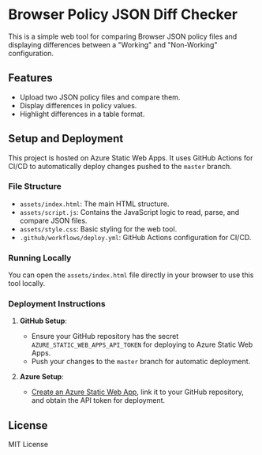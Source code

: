 # Browser Policy JSON Diff Checker

This is a simple web tool for comparing Browser JSON policy files and displaying differences between a "Working" and "Non-Working" configuration.

## Features
- Upload two JSON policy files and compare them.
- Display differences in policy values.
- Highlight differences in a table format.

## Setup and Deployment

This project is hosted on Azure Static Web Apps. It uses GitHub Actions for CI/CD to automatically deploy changes pushed to the `master` branch.

### File Structure

- `assets/index.html`: The main HTML structure.
- `assets/script.js`: Contains the JavaScript logic to read, parse, and compare JSON files.
- `assets/style.css`: Basic styling for the web tool.
- `.github/workflows/deploy.yml`: GitHub Actions configuration for CI/CD.

### Running Locally
You can open the `assets/index.html` file directly in your browser to use this tool locally.

### Deployment Instructions

1. **GitHub Setup**:
   - Ensure your GitHub repository has the secret `AZURE_STATIC_WEB_APPS_API_TOKEN` for deploying to Azure Static Web Apps.
   - Push your changes to the `master` branch for automatic deployment.

2. **Azure Setup**:
   - [Create an Azure Static Web App](https://portal.azure.com/), link it to your GitHub repository, and obtain the API token for deployment.

## License
MIT License
